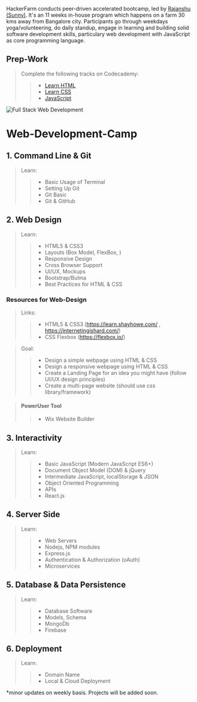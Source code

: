 HackerFarm conducts peer-driven accelerated bootcamp, led by [Rajanshu (Sunny)](https://www.linkedin.com/in/thecuriousmonk/). It's an 11 weeks in-house program which happens on a farm 30 kms away from Bangalore city. Participants go through weekdays yoga/volunteering, do daily standup, engage in learning and building solid software development skills, particulary web development with JavaScript as core programming language. 

## Prep-Work
> Complete the following tracks on Codecademy:
>> * [Learn HTML](https://www.codecademy.com/learn/learn-html)
>> * [Learn CSS](https://www.codecademy.com/learn/learn-css)
>> * [JavaScript](https://www.codecademy.com/learn/introduction-to-javascript) 

![Full Stack Web Development](https://res.cloudinary.com/hackerfarm/image/upload/v1579786730/hf-programs/full-stack-web-development_e9kvmo.png)

# Web-Development-Camp

## 1. Command Line & Git
> Learn:
>> * Basic Usage of Terminal
>> * Setting Up Git
>> * Git Basic
>> * Git & GitHub

## 2. Web Design
> Learn:
>> * HTML5 & CSS3
>> * Layouts (Box Model, FlexBox, )
>> * Responsive Design
>> * Cross Browser Support
>> * UI/UX, Mockups
>> * Bootstrap/Bulma
>> * Best Practices for HTML & CSS

### Resources for Web-Design
> Links:
>> * HTML5 & CSS3 (https://learn.shayhowe.com/ , https://internetingishard.com/)
>> * CSS Flexbox (https://flexbox.io/)

> Goal:
>> * Design a simple webpage using HTML & CSS
>> * Design a responsive webpage using HTML & CSS
>> * Create a Landing Page for an idea you might have (follow UI/UX design principles)
>> * Create a multi-page website (should use css library/framework)

> #### PowerUser Tool
>> * Wix Website Builder

## 3. Interactivity
> Learn:
>> * Basic JavaScript (Modern JavaScript ES6+) 
>> * Document Object Model (DOM) & jQuery
>> * Intermediate JavaScript, localStorage & JSON
>> * Object Oriented Programming
>> * APIs
>> * React.js


## 4. Server Side
> Learn:
>> * Web Servers
>> * Nodejs, NPM modules
>> * Express.js
>> * Authentication & Authorization (oAuth)
>> * Microservices


## 5. Database & Data Persistence
> Learn:
>> * Database Software
>> * Models, Schema
>> * MongoDb
>> * Firebase

## 6. Deployment
> Learn:
>> * Domain Name
>> * Local & Cloud Deployment

*minor updates on weekly basis. Projects will be added soon.
